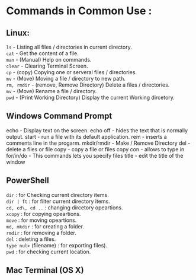 # Commands in Common Use :  
## Linux:
 
 `ls` - Listing all files / directories in current directory.       
 `cat` - Get the content of a file.        
 `man` - (Manual) Help on commands.     
 `clear` - Clearing Terminal Screen.       
 `cp` - (copy) Copying one or serveral files / directories.     
 `mv` - (Move) Moving a file / directory to new path.       
 `rm, rmdir` - (remove, Remove Directory) Delete a files / directories.       
 `mv` - (Move) Rename a file / directory.       
 `pwd` - (Print Working Directory) Display the current Working dircetory.       

## Windows Command Prompt

  echo - Display text on the screen.
  echo off - hides the text that is normally output.
  start - run a file with its default application.
  rem - inserts a comments line in the progarm.
  mkdir/rmdir - Make / Remove Directory
  del - delete a files or file
  copy - copy a file or files
  copy con - allows to type in
  for/in/do - This commands lets you specify files
  title - edit the title of the window

## PowerShell

 `dir` : for Checking current directory items.   
 `dir | ft` : for filter current directory items.    
 `cd, cd\, cd ..` : changing dircetory opeartions.    
 `xcopy` : for copying opeartions.      
 `move` : for moving opeartions.        
 `md, mkdir` : for creating a folder.     
 `rmdir` : for removing a folder.      
 `del` : deleting a files.      
 `type nul>` (filename) : for exporting files).      
 `pwd` : for checking current location.

## Mac Terminal (OS X)
